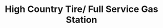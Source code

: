 ---
title: "High Country Tire/ Full Service Gas Station"
url: /sylva/high-country-tire-full-service-gas-station/
shop: tyres
---